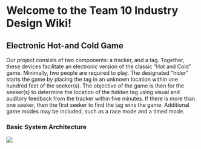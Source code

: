 # Welcome to the Team 10 Industry Design Wiki!

## Electronic Hot-and Cold Game 

Our project consists of two components: a tracker, and a tag. Together, these devices facilitate an electronic version of the classic “Hot and Cold” game. Minimally, two people are required to play. The designated “hider” starts the game by placing the tag in an unknown location within one hundred feet of the seeker(s). The objective of the game is then for the seeker(s) to determine the location of the hidden tag using visual and auditory feedback from the tracker within five minutes. If there is more than one seeker, then the first seeker to find the tag wins the game. Additional game modes may be included, such as a race mode and a timed mode.

### Basic System Architecture
![](https://i.postimg.cc/QxHSQj9S/ECE411-Logic-Block-Team10.png)

